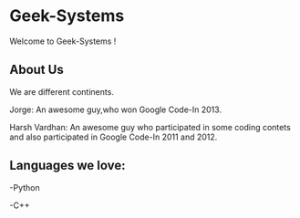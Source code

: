 # Geek-Systems
Welcome to Geek-Systems !

## About Us
We are different continents.

Jorge:
An awesome guy,who won Google Code-In 2013.

Harsh Vardhan:
An awesome guy who participated in some coding contets and also participated in Google Code-In 2011 and 2012.


## Languages we love:
-Python

-C++
